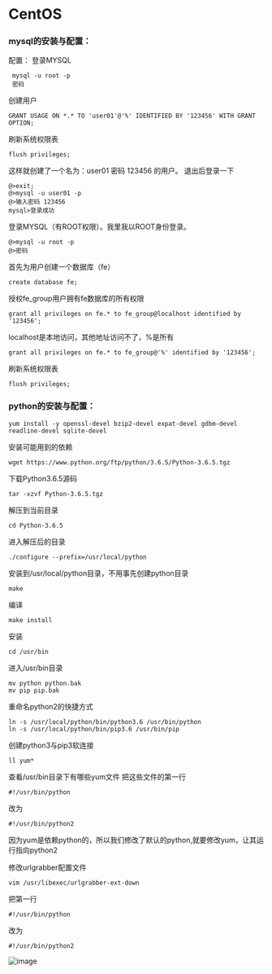 # CentOS

### mysql的安装与配置：
配置：
登录MYSQL
```
 mysql -u root -p
 密码
```
创建用户
```mysql
GRANT USAGE ON *.* TO 'user01'@'%' IDENTIFIED BY '123456' WITH GRANT OPTION;
```
刷新系统权限表
```mysql
flush privileges;
```
这样就创建了一个名为：user01 密码 123456 的用户。
退出后登录一下
```
@>exit;
@>mysql -u user01 -p
@>输入密码 123456
mysql>登录成功
```
登录MYSQL（有ROOT权限）。我里我以ROOT身份登录。
```
@>mysql -u root -p
@>密码
```
首先为用户创建一个数据库（fe）
```mysql
create database fe;
```
授权fe_group用户拥有fe数据库的所有权限
```mysql
grant all privileges on fe.* to fe_group@localhost identified by '123456';
```
localhost是本地访问，其他地址访问不了，%是所有
```mysql
grant all privileges on fe.* to fe_group@'%' identified by '123456';
```
刷新系统权限表
```mysql
flush privileges;
```




### python的安装与配置：

```
yum install -y openssl-devel bzip2-devel expat-devel gdbm-devel readline-devel sqlite-devel
```
安装可能用到的依赖

```
wget https://www.python.org/ftp/python/3.6.5/Python-3.6.5.tgz
```

下载Python3.6.5源码

```
tar -xzvf Python-3.6.5.tgz
```

解压到当前目录

```
cd Python-3.6.5
```

进入解压后的目录

```
./configure --prefix=/usr/local/python
```

安装到/usr/local/python目录，不用事先创建python目录

```
make
```

编译

```
make install
```

安装

```
cd /usr/bin
```

进入/usr/bin目录

```
mv python python.bak
mv pip pip.bak
```

重命名python2的快捷方式

```
ln -s /usr/local/python/bin/python3.6 /usr/bin/python
ln -s /usr/local/python/bin/pip3.6 /usr/bin/pip
```

创建python3与pip3软连接

```
ll yum*
```
查看/usr/bin目录下有哪些yum文件
把这些文件的第一行
```
#!/usr/bin/python
```
改为
```
#!/usr/bin/python2
```
因为yum是依赖python的，所以我们修改了默认的python,就要修改yum，让其运行指向python2

修改urlgrabber配置文件

```
vim /usr/libexec/urlgrabber-ext-down
```

把第一行
```
#!/usr/bin/python
```
改为 
```
#!/usr/bin/python2
``` 
![image](https://images2018.cnblogs.com/blog/1321829/201807/1321829-20180710155353100-1996539343.png)

